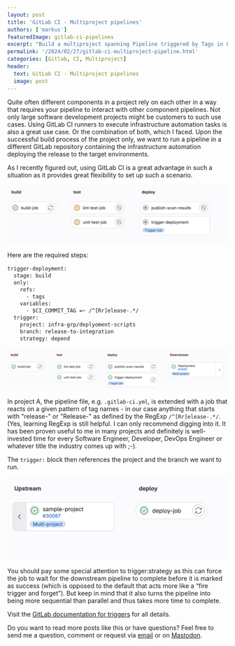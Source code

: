 ```yaml
---
layout: post
title: 'GitLab CI - Multiproject pipelines'
authors: ['markus']
featuredImage: gitlab-ci-pipelines
excerpt: "Build a multiproject spanning Pipeline triggered by Tags in Gitlab CI"
permalink: '/2024/02/27/gitlab-ci-multiproject-pipeline.html'
categories: [Gitlab, CI, Multiproject]
header:
  text: GitLab CI - Multiproject pipelines
  image: post
---
```


Quite often different components in a project rely on each other in a way that requires your pipeline to interact with other component pipelines. Not only large software development projects might be customers to such use cases. Using GitLab CI runners to execute infrastructure automation tasks is also a great use case. Or the combination of both, which I faced. Upon the successful build process of the project only, we want to run a pipeline in a different GitLab repository containing the infrastructure automation deploying the release to the target environments.

As I recently figured out, using GitLab CI is a great advantage in such a situation as it provides great flexibility to set up such a scenario.

![1adb850ebe02d70ce068744b1b8694c5.png](/assets/posts/2024-02-27-gitlabci/1adb850ebe02d70ce068744b1b8694c5.png)

Here are the required steps:

```
trigger-deployment:
  stage: build
  only:
    refs:
      - tags
    variables:
      - $CI_COMMIT_TAG =~ /^[Rr]elease-.*/
  trigger:
    project: infra-grp/deplyoment-scripts
    branch: release-to-integration
    strategy: depend
```

![971cd59c989139ba4bc0999bb1d3001a.png](/assets/posts/2024-02-27-gitlabci/971cd59c989139ba4bc0999bb1d3001a.png)

In project A, the pipeline file, e.g. `.gitlab-ci.yml`, is extended with a job that reacts on a given pattern of tag names - in our case anything that starts with "release-" or "Release-" as defined by the RegExp `/^[Rr]elease-.*/`. (Yes, learning RegExp is still helpful. I can only recommend digging into it. It has been proven useful to me in many projects and definitely is well-invested time for every Software Engineer, Developer, DevOps Engineer or whatever title the industry comes up with ;-).

The `trigger:` block then references the project and the branch we want to run. 

![d259cafe9a7ced8f1bb10a71e0f6dda5.png](/assets/posts/2024-02-27-gitlabci/d259cafe9a7ced8f1bb10a71e0f6dda5.png)


You should pay some special attention to trigger:strategy as this can force the job to wait for the downstream pipeline to complete before it is marked as success (which is opposed to the default that acts more like a “fire trigger and forget”). But keep in mind that it also turns the pipeline into being more sequential than parallel and thus takes more time to complete.

Visit the [GitLab documentation for triggers](https://docs.gitlab.com/ee/ci/triggers/) for all details.

Do you want to read more posts like this or have questions? Feel free to send me a question, comment or request via [email](mailto:markus.schlichting+devhub-multipipeline@karakun.com) or on [Mastodon](https://jit.social/@madmas).
